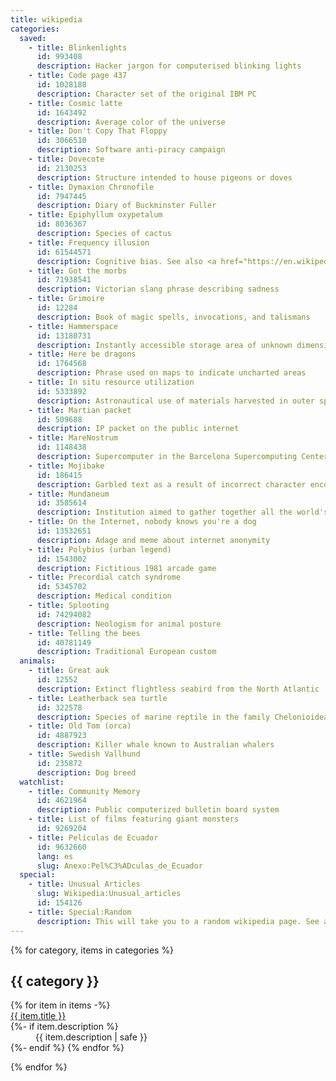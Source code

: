 ```yaml
---
title: wikipedia
categories:
  saved:
    - title: Blinkenlights
      id: 993408
      description: Hacker jargon for computerised blinking lights
    - title: Code page 437
      id: 1028188
      description: Character set of the original IBM PC
    - title: Cosmic latte
      id: 1643492
      description: Average color of the universe
    - title: Don't Copy That Floppy
      id: 3066510
      description: Software anti-piracy campaign
    - title: Dovecote
      id: 2130253
      description: Structure intended to house pigeons or doves
    - title: Dymaxion Chronofile
      id: 7947445
      description: Diary of Buckminster Fuller
    - title: Epiphyllum oxypetalum
      id: 8036367
      description: Species of cactus
    - title: Frequency illusion
      id: 61544571
      description: Cognitive bias. See also <a href="https://en.wikipedia.org/wiki/Magical_thinking">Magical thinking</a>.
    - title: Got the morbs
      id: 71938541
      description: Victorian slang phrase describing sadness
    - title: Grimoire
      id: 12284
      description: Book of magic spells, invocations, and talismans
    - title: Hammerspace
      id: 13180731
      description: Instantly accessible storage area of unknown dimension
    - title: Here be dragons
      id: 1764568
      description: Phrase used on maps to indicate uncharted areas
    - title: In situ resource utilization
      id: 5333892
      description: Astronautical use of materials harvested in outer space
    - title: Martian packet
      id: 509688
      description: IP packet on the public internet
    - title: MareNostrum
      id: 1148438
      description: Supercomputer in the Barcelona Supercomputing Center
    - title: Mojibake
      id: 186415
      description: Garbled text as a result of incorrect character encodings
    - title: Mundaneum
      id: 3585614
      description: Institution aimed to gather together all the world's knowledge founded in 1910
    - title: On the Internet, nobody knows you're a dog
      id: 13532651
      description: Adage and meme about internet anonymity
    - title: Polybius (urban legend)
      id: 1543002
      description: Fictitious 1981 arcade game
    - title: Precordial catch syndrome
      id: 5345702
      description: Medical condition
    - title: Splooting
      id: 74294082
      description: Neologism for animal posture
    - title: Telling the bees
      id: 40781149
      description: Traditional European custom
  animals:
    - title: Great auk
      id: 12552
      description: Extinct flightless seabird from the North Atlantic
    - title: Leatherback sea turtle
      id: 322578
      description: Species of marine reptile in the family Chelonioidea
    - title: Old Tom (orca)
      id: 4887923
      description: Killer whale known to Australian whalers
    - title: Swedish Vallhund
      id: 235872
      description: Dog breed
  watchlist:
    - title: Community Memory
      id: 4621964
      description: Public computerized bulletin board system
    - title: List of films featuring giant monsters
      id: 9269204
    - title: Películas de Ecuador
      id: 9632660
      lang: es
      slug: Anexo:Pel%C3%ADculas_de_Ecuador
  special:
    - title: Unusual Articles
      slug: Wikipedia:Unusual_articles
      id: 154126
    - title: Special:Random
      description: This will take you to a random wikipedia page. See also <a href="https://en.wikipedia.org/wiki/Wikipedia:Random">Wikipedia:Random</a>
---
```

{% for category, items in categories %}
<section>
  <h2>{{ category }}</h2>
  <dl>
    {% for item in items -%}
    <dt><a href="https://{{ item.lang or 'en' }}.wikipedia.org/wiki/{{ item.slug or (item.title | replace(' ', '_') ) }}">{{ item.title }}</a></dt>
    {%- if item.description %}
    <dd>{{ item.description | safe }}</dd>
    {%- endif %}
    {% endfor %}
  </dl>
</section>
{% endfor %}